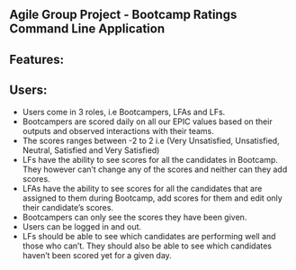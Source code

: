 ## Agile Group Project - Bootcamp Ratings Command Line Application

## Features:

## Users:

- Users come in 3 roles, i.e Bootcampers, LFAs and LFs.
- Bootcampers are scored daily on all our EPIC values based on their outputs and observed interactions with their teams. 
- The scores ranges between -2 to 2 i.e (Very Unsatisfied, Unsatisfied, Neutral, Satisfied and Very Satisfied)
- LFs have the ability to see scores for all the candidates in Bootcamp. They however can’t change any of the scores and neither can they add scores.
- LFAs have the ability to see scores for all the candidates that are assigned to them during Bootcamp, add scores for them and edit only their candidate’s scores.
- Bootcampers can only see the scores they have been given. 
- Users can be logged in and out.
- LFs should be able to see which candidates are performing well and those who can’t. They should also be able to see which candidates haven’t been scored yet for a given day.
